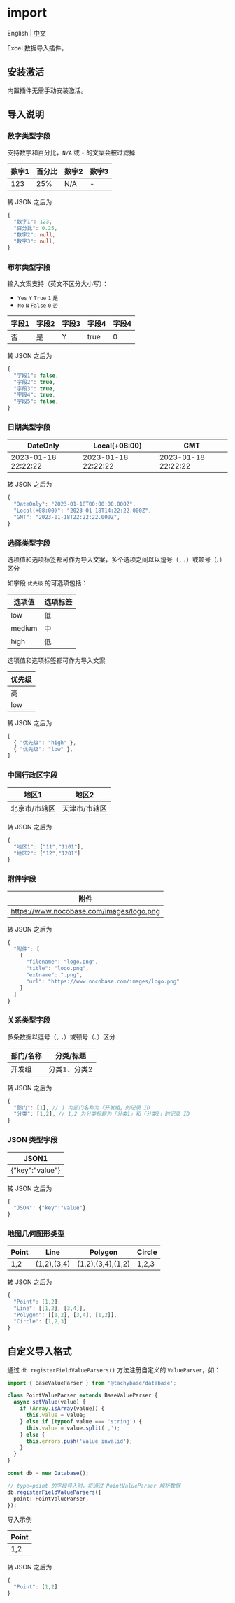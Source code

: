 # import

English | [中文](./README.zh-CN.md)

Excel 数据导入插件。

## 安装激活

内置插件无需手动安装激活。

## 导入说明

### 数字类型字段

支持数字和百分比，`N/A` 或 `-` 的文案会被过滤掉

| 数字1 | 百分比 | 数字2 | 数字3 |
| -- | -- | -- | -- | 
| 123 | 25% | N/A | - |

转 JSON 之后为

```ts
{
  "数字1": 123,
  "百分比": 0.25,
  "数字2": null,
  "数字3": null,
}
```

### 布尔类型字段

输入文案支持（英文不区分大小写）：

- `Yes` `Y` `True` `1` `是` 
- `No` `N`  `False` `0` `否` 

| 字段1 | 字段2 | 字段3 | 字段4 | 字段4 |
| -- | -- |  -- |  -- |  -- | 
| 否 | 是 | Y | true | 0 |

转 JSON 之后为

```ts
{
  "字段1": false,
  "字段2": true,
  "字段3": true,
  "字段4": true,
  "字段5": false,
}
```

### 日期类型字段

| DateOnly | Local(+08:00) | GMT |
| -- | -- |  -- |
| 2023-01-18 22:22:22 | 2023-01-18 22:22:22  | 2023-01-18 22:22:22 |

转 JSON 之后为

```ts
{
  "DateOnly": "2023-01-18T00:00:00.000Z",
  "Local(+08:00)": "2023-01-18T14:22:22.000Z",
  "GMT": "2023-01-18T22:22:22.000Z",
}
```

### 选择类型字段

选项值和选项标签都可作为导入文案，多个选项之间以以逗号（`,` `，`）或顿号（`、`）区分

如字段 `优先级` 的可选项包括：

| 选项值 | 选项标签 |
| -- | -- |
| low | 低 |
| medium | 中 |
| high | 低 |

选项值和选项标签都可作为导入文案

| 优先级 |
| -- |
| 高 |
| low |

转 JSON 之后为

```ts
[
  { "优先级": "high" },
  { "优先级": "low" },
]
```

### 中国行政区字段

| 地区1 | 地区2 |
| -- | -- |
| 北京市/市辖区 | 天津市/市辖区 |

转 JSON 之后为

```ts
{
  "地区1": ["11","1101"],
  "地区2": ["12","1201"]
}
```

### 附件字段

| 附件 | 
| --|
| https://www.nocobase.com/images/logo.png |

转 JSON 之后为

```ts
{
  "附件": [
    {
      "filename": "logo.png",
      "title": "logo.png",
      "extname": ".png",
      "url": "https://www.nocobase.com/images/logo.png"
    }
  ]
}
```

### 关系类型字段

多条数据以逗号（`,` `，`）或顿号（`、`）区分

| 部门/名称 | 分类/标题 |
| -- | -- |
| 开发组 | 分类1、分类2 |

转 JSON 之后为

```ts
{
  "部门": [1], // 1 为部门名称为「开发组」的记录 ID
  "分类": [1,2], // 1,2 为分类标题为「分类1」和「分类2」的记录 ID
}
```

### JSON 类型字段

| JSON1 |
| -- |
| {"key":"value"} |

转 JSON 之后为

```ts
{
  "JSON": {"key":"value"}
}
```

### 地图几何图形类型

| Point | Line | Polygon | Circle |
| -- | -- | -- | -- |
| 1,2 | (1,2),(3,4) | (1,2),(3,4),(1,2) | 1,2,3 | 

转 JSON 之后为

```ts
{
  "Point": [1,2],
  "Line": [[1,2], [3,4]],
  "Polygon": [[1,2], [3,4], [1,2]],
  "Circle": [1,2,3]
}
```

## 自定义导入格式

通过 `db.registerFieldValueParsers()` 方法注册自定义的 `ValueParser`，如：

```ts
import { BaseValueParser } from '@tachybase/database';

class PointValueParser extends BaseValueParser {
  async setValue(value) {
    if (Array.isArray(value)) {
      this.value = value;
    } else if (typeof value === 'string') {
      this.value = value.split(',');
    } else {
      this.errors.push('Value invalid');
    }
  }
}

const db = new Database();

// type=point 的字段导入时，将通过 PointValueParser 解析数据
db.registerFieldValueParsers({
  point: PointValueParser,
});
```

导入示例

| Point | 
| --|
| 1,2 |

转 JSON 之后为

```ts
{
  "Point": [1,2]
}
```
